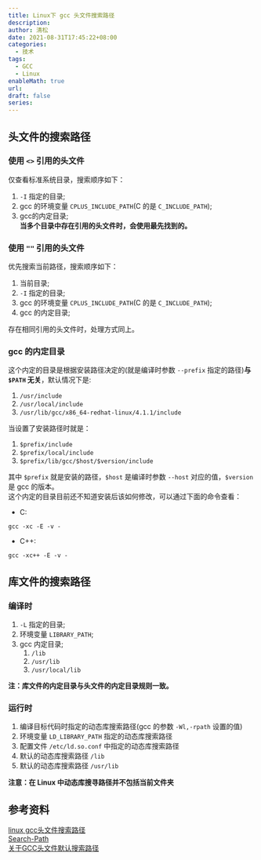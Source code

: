 ```yaml
---
title: Linux下 gcc 头文件搜索路径
description: 
author: 清松
date: 2021-08-31T17:45:22+08:00
categories:
  - 技术
tags:
  - GCC
  - Linux
enableMath: true
url: 
draft: false
series:
---
```

## 头文件的搜索路径
### 使用 `<>` 引用的头文件
仅查看标准系统目录，搜索顺序如下：
1. `-I` 指定的目录;  
2. gcc 的环境变量 `CPLUS_INCLUDE_PATH`(C 的是 `C_INCLUDE_PATH`);  
3. gcc的内定目录;  
**当多个目录中存在引用的头文件时，会使用最先找到的。**

### 使用 `""` 引用的头文件
优先搜索当前路径，搜索顺序如下：
1. 当前目录;  
2. `-I` 指定的目录;  
3. gcc 的环境变量 `CPLUS_INCLUDE_PATH`(C 的是 `C_INCLUDE_PATH`);  
4. gcc 的内定目录;

存在相同引用的头文件时，处理方式同上。

### gcc 的内定目录
这个内定的目录是根据安装路径决定的(就是编译时参数 `--prefix` 指定的路径)**与 `$PATH` 无关**，默认情况下是:
1. `/usr/include`  
2. `/usr/local/include`  
3. `/usr/lib/gcc/x86_64-redhat-linux/4.1.1/include`  

当设置了安装路径时就是：
1. `$prefix/include`
2. `$prefix/local/include`
3. `$prefix/lib/gcc/$host/$version/include`

其中 `$prefix` 就是安装的路径，`$host` 是编译时参数 `--host` 对应的值，`$version` 是 gcc 的版本。  
这个内定的目录目前还不知道安装后该如何修改，可以通过下面的命令查看：
- C:
``` shell
gcc -xc -E -v -
```
- C++:
``` shell
gcc -xc++ -E -v -
```

## 库文件的搜索路径
### 编译时
1. `-L` 指定的目录;
2. 环境变量 `LIBRARY_PATH`;
3. gcc 内定目录;  
    1. `/lib`  
    2. `/usr/lib`  
    3. `/usr/local/lib`  

**注：库文件的内定目录与头文件的内定目录规则一致。**

### 运行时
1. 编译目标代码时指定的动态库搜索路径(gcc 的参数 `-Wl,-rpath` 设置的值)  
2. 环境变量 `LD_LIBRARY_PATH` 指定的动态库搜索路径  
3. 配置文件 `/etc/ld.so.conf` 中指定的动态库搜索路径  
4. 默认的动态库搜索路径 `/lib`  
5. 默认的动态库搜索路径 `/usr/lib`  

**注意：在 Linux 中动态库搜寻路径并不包括当前文件夹**

## 参考资料
[linux gcc头文件搜索路径](https://blog.csdn.net/andy205214/article/details/77091871)  
[Search-Path](https://gcc.gnu.org/onlinedocs/cpp/Search-Path.html)  
[关于GCC头文件默认搜索路径](https://www.jianshu.com/p/a6d5879ee4e2)  

